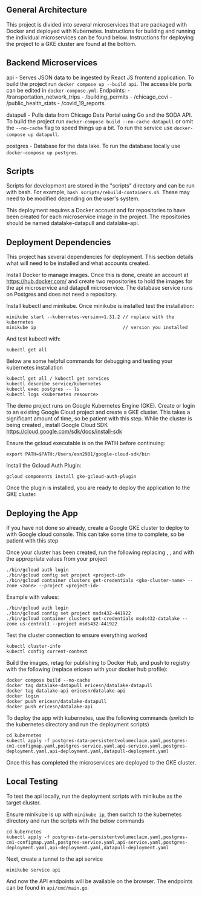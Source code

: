General Architecture
---
This project is divided into several microservices that are packaged with Docker
and deployed with Kubernetes. Instructions for building and running the
individual microservices can be found below. Instructions for deploying the
project to a GKE cluster are found at the bottom.

Backend Microservices
---
api - Serves JSON data to be ingested by React JS frontend application. To build
    the project run `docker compose up --build api`. The accessible ports can
    be edited in `docker-compose.yml`.
    Endpoints:
    - /transportation_network_trips
    - /building_permits
    - /chicago_ccvi
    - /public_health_stats
    - /covid_19_reports

datapull - Pulls data from Chicago Data Portal using Go and the SODA API. To
    build the project run `docker-compose build --no-cache datapull` or omit the
    `--no-cache` flag to speed things up a bit. To run the service use
    `docker-compose up datapull`.

postgres - Database for the data lake. To run the database locally use
    `docker-compose up postgres`.

Scripts
---
Scripts for development are stored in the "scripts" directory and can be run
with bash. For example, `bash scripts/rebuild-containers.sh`. These may need to
be modified depending on the user's system.

This deployment requires a Docker account and for repositories to have been
created for each microservice image in the project. The repositories should be
named datalake-datapull and datalake-api.

Deployment Dependencies
---
This project has several dependencies for deployment. This section details what
will need to be installed and what accounts created.

Install Docker to manage images. Once this is done, create an account at
https://hub.docker.com/ and create two repositories to hold the images for the
api microservice and datapull microservice. The database service runs on
Postgres and does not need a repository.

Install kubectl and minikube. Once minikube is installed test the installation:
```
minikube start --kubernetes-version=1.31.2 // replace with the kubernetes
minikube ip                                // version you installed
```

And test kubectl with:
```
kubectl get all
```

Below are some helpful commands for debugging and testing your kubernetes
installation
```
kubectl get all / kubectl get services
kubectl describe service/kubernetes
kubectl exec postgres -- ls
kubectl logs <kubernetes resource>
```

The demo project runs on Google Kubernetes Engine (GKE). Create or login to an
existing Google Cloud project and create a GKE cluster. This takes a significant
amount of time, so be patient with this step. While the cluster is being created
, install Google Cloud SDK https://cloud.google.com/sdk/docs/install-sdk

Ensure the gcloud executable is on the PATH before continuing:
```
export PATH=$PATH:/Users/esn2981/google-cloud-sdk/bin
```

Install the Gcloud Auth Plugin:
```
gcloud components install gke-gcloud-auth-plugin
```

Once the plugin is installed, you are ready to deploy the application to the
GKE cluster.

Deploying the App
---
If you have not done so already, create a Google GKE cluster to deploy to with
Google cloud console. This can take some time to complete, so be patient with
this step

Once your cluster has been created, run the following replacing <project-id>,
<region>, and <gke-cluster-name> with the appropriate values from your project
```
./bin/gcloud auth login
./bin/gcloud config set project <project-id>
./bin/gcloud container clusters get-credentials <gke-cluster-name> --zone <zone> --project <project-id>
```

Example with values:
```
./bin/gcloud auth login
./bin/gcloud config set project msds432-441922
./bin/gcloud container clusters get-credentials msds432-datalake --zone us-central1 --project msds432-441922
```

Test the cluster connection to ensure everything worked
```
kubectl cluster-info
kubectl config current-context
```

Build the images, retag for publishing to Docker Hub, and push to registry with
the following (replace ericesn with your docker hub profile):
```
docker compose build --no-cache
docker tag datalake-datapull ericesn/datalake-datapull
docker tag datalake-api ericesn/datalake-api
docker login
docker push ericesn/datalake-datapull
docker push ericesn/datalake-api
```

To deploy the app with kubernetes, use the following commands (switch to the
kubernetes directory and run the deployment scripts)
```
cd kubernetes
kubectl apply -f postgres-data-persistentvolumeclaim.yaml,postgres-cm1-configmap.yaml,postgres-service.yaml,api-service.yaml,postgres-deployment.yaml,api-deployment.yaml,datapull-deployment.yaml
```

Once this has completed the microservices are deployed to the GKE cluster.

Local Testing
---
To test the api locally, run the deployment scripts with minikube as the target
cluster.

Ensure minikube is up with `minikube ip`, then switch to the kubernetes
directory and run the scripts with the below commands
```
cd kubernetes
kubectl apply -f postgres-data-persistentvolumeclaim.yaml,postgres-cm1-configmap.yaml,postgres-service.yaml,api-service.yaml,postgres-deployment.yaml,api-deployment.yaml,datapull-deployment.yaml
```

Next, create a tunnel to the api service
```
minikube service api
```

And now the API endpoints will be available on the browser. The endpoints can be
found in `api/cmd/main.go`.
